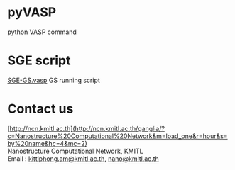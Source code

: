 # pyVASP
python VASP command

# SGE script
[SGE-GS.vasp](https://github.com/kittiphong-am/pyVASP/blob/master/VASP-GS.sge) GS running script

# Contact us
[http://ncn.kmitl.ac.th](http://ncn.kmitl.ac.th/ganglia/?c=Nanostructure%20Computational%20Network&m=load_one&r=hour&s=by%20name&hc=4&mc=2)<br>
Nanostructure Computational Network, KMITL<br>
Email : kittiphong.am@kmitl.ac.th, nano@kmitl.ac.th
